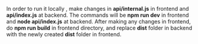 In order to run it locally , make changes in **api/internal.js** in frontend and **api/index.js** at backend.
The commands will be **npm run dev** in frontend and **node api/index.js** at backend.
After making any changes in frontend, do **npm run build** in frontend directory, 
and replace **dist** folder in backend with the newly created **dist** folder in frontend.
